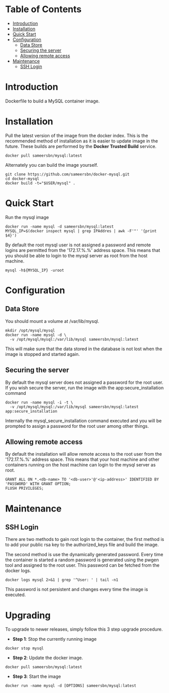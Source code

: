 # Table of Contents
- [Introduction](#introduction)
- [Installation](#installation)
- [Quick Start](#quick-start)
- [Configuration](#configuration)
    - [Data Store](#data-store)
    - [Securing the server](#securing-the-server)
    - [Allowing remote access](#allowing-remote-access)
- [Maintenance](#maintenance)
    - [SSH Login](#ssh-login)

# Introduction
Dockerfile to build a MySQL container image.

# Installation

Pull the latest version of the image from the docker index. This is the recommended method of installation as it is easier to update image in the future. These builds are performed by the **Docker Trusted Build** service.

```
docker pull sameersbn/mysql:latest
```

Alternately you can build the image yourself.

```
git clone https://github.com/sameersbn/docker-mysql.git
cd docker-mysql
docker build -t="$USER/mysql" .
```

# Quick Start
Run the mysql image

```
docker run -name mysql -d sameersbn/mysql:latest
MYSQL_IP=$(docker inspect mysql | grep IPAddres | awk -F'"' '{print $4}')
```

By default the root mysql user is not assigned a password and remote logins are permitted from the '172.17.%.%' address space. This means that you should be able to login to the mysql server as root from the host machine.

```
mysql -h${MYSQL_IP} -uroot
```

# Configuration

## Data Store
You should mount a volume at /var/lib/mysql.

```
mkdir /opt/mysql/mysql
docker run -name mysql -d \
  -v /opt/mysql/mysql:/var/lib/mysql sameersbn/mysql:latest
```

This will make sure that the data stored in the database is not lost when the image is stopped and started again.

## Securing the server
By default the mysql server does not assigned a password for the root user. If you wish secure the server, run the image with the app:secure_installation command

```
docker run -name mysql -i -t \
  -v /opt/mysql/mysql:/var/lib/mysql sameersbn/mysql:latest app:secure_installation
```

Internally the mysql_secure_installation command executed and you will be prompted to assign a password for the root user among other things.

## Allowing remote access
By default the installation will allow remote access to the root user from the '172.17.%.%' address space. This means that your host machine and other containers running on the host machine can login to the mysql server as root.

```
GRANT ALL ON *.<db-name> TO '<db-user>'@'<ip-address>' IDENTIFIED BY 'PASSWORD' WITH GRANT OPTION;
FLUSH PRIVILEGES;
```

# Maintenance

## SSH Login
There are two methods to gain root login to the container, the first method is to add your public rsa key to the authorized_keys file and build the image.

The second method is use the dynamically generated password. Every time the container is started a random password is generated using the pwgen tool and assigned to the root user. This password can be fetched from the docker logs.

```
docker logs mysql 2>&1 | grep '^User: ' | tail -n1
```
This password is not persistent and changes every time the image is executed.

# Upgrading

To upgrade to newer releases, simply follow this 3 step upgrade procedure.

- **Step 1**: Stop the currently running image

```
docker stop mysql
```

- **Step 2**: Update the docker image.

```
docker pull sameersbn/mysql:latest
```

- **Step 3**: Start the image

```
docker run -name mysql -d [OPTIONS] sameersbn/mysql:latest
```
